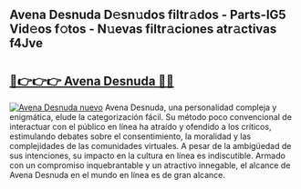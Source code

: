 ## Avena Desnuda D𝚎sn𝚞dos filtr𝚊dos - Parts-IG5 Vid𝚎os f𝚘tos - N𝚞evas filtr𝚊ciones atr𝚊ctivas f4Jve

# <h2><a href="http://mb2gln.tromn.icu/?c=Avena+Desnuda">🔗👉👉👉 Avena Desnuda 🔗🔗</a></h2>

[![Avena Desnuda nuevo](https://i.imgur.com/pEAQMta.gif)](http://mb2gln.tromn.icu/?c=Avena+Desnuda)
Avena Desnuda, una personalidad compleja y enigmática, elude la categorización fácil. Su método poco convencional de interactuar con el público en línea ha atraído y ofendido a los críticos, estimulando debates sobre el consentimiento, la moralidad y las complejidades de las comunidades virtuales. A pesar de la ambigüedad de sus intenciones, su impacto en la cultura en línea es indiscutible. Armado con un compromiso inquebrantable y un atractivo innegable, el alcance de Avena Desnuda en el mundo en línea es de gran alcance.
